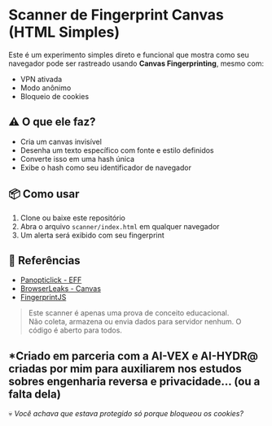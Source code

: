 # Scanner de Fingerprint Canvas (HTML Simples)

Este é um experimento simples direto e funcional que mostra como seu navegador pode ser rastreado usando **Canvas Fingerprinting**, mesmo com:

- VPN ativada
- Modo anônimo
- Bloqueio de cookies

## ⚠️ O que ele faz?

- Cria um canvas invisível
- Desenha um texto específico com fonte e estilo definidos
- Converte isso em uma hash única
- Exibe o hash como seu identificador de navegador

## 📦 Como usar

1. Clone ou baixe este repositório
2. Abra o arquivo `scanner/index.html` em qualquer navegador
3. Um alerta será exibido com seu fingerprint

## 🔬 Referências

- [Panopticlick - EFF](https://panopticlick.eff.org)
- [BrowserLeaks - Canvas](https://browserleaks.com/canvas)
- [FingerprintJS](https://fingerprint.com)

> Este scanner é apenas uma prova de conceito educacional.  
> Não coleta, armazena ou envia dados para servidor nenhum.
> O código é aberto para todos.


*Criado em parceria com a AI-VEX e AI-HYDR@ criadas por mim para auxiliarem nos estudos sobres engenharia reversa e privacidade... (ou a falta dela)
---
💀 *Você achava que estava protegido só porque bloqueou os cookies?*
